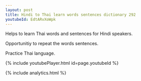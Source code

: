 ```yaml
---
layout: post
title: Hindi to Thai learn words sentences dictionary 292 
youtubeId: EdtARvXoWpk
---
```

 
 
Helps to learn Thai words and sentences for Hindi speakers.

Opportunitiy to repeat the words sentences. 

Practice Thai language. 
 
{% include youtubePlayer.html id=page.youtubeId %}
 
 
{% include analytics.html %}